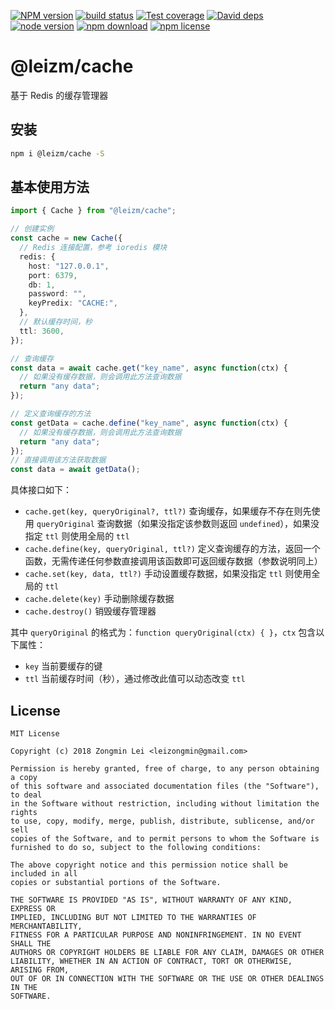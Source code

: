 [![NPM version][npm-image]][npm-url]
[![build status][travis-image]][travis-url]
[![Test coverage][coveralls-image]][coveralls-url]
[![David deps][david-image]][david-url]
[![node version][node-image]][node-url]
[![npm download][download-image]][download-url]
[![npm license][license-image]][download-url]

[npm-image]: https://img.shields.io/npm/v/@leizm/cache.svg?style=flat-square
[npm-url]: https://npmjs.org/package/@leizm/cache
[travis-image]: https://img.shields.io/travis/leizongmin/leizm-cache.svg?style=flat-square
[travis-url]: https://travis-ci.org/leizongmin/leizm-cache
[coveralls-image]: https://img.shields.io/coveralls/leizongmin/leizm-cache.svg?style=flat-square
[coveralls-url]: https://coveralls.io/r/leizongmin/leizm-cache?branch=master
[david-image]: https://img.shields.io/david/leizongmin/leizm-cache.svg?style=flat-square
[david-url]: https://david-dm.org/leizongmin/leizm-cache
[node-image]: https://img.shields.io/badge/node.js-%3E=_6.0-green.svg?style=flat-square
[node-url]: http://nodejs.org/download/
[download-image]: https://img.shields.io/npm/dm/@leizm/cache.svg?style=flat-square
[download-url]: https://npmjs.org/package/@leizm/cache
[license-image]: https://img.shields.io/npm/l/@leizm/cache.svg

# @leizm/cache

基于 Redis 的缓存管理器

## 安装

```bash
npm i @leizm/cache -S
```

## 基本使用方法

```typescript
import { Cache } from "@leizm/cache";

// 创建实例
const cache = new Cache({
  // Redis 连接配置，参考 ioredis 模块
  redis: {
    host: "127.0.0.1",
    port: 6379,
    db: 1,
    password: "",
    keyPredix: "CACHE:",
  },
  // 默认缓存时间，秒
  ttl: 3600,
});

// 查询缓存
const data = await cache.get("key_name", async function(ctx) {
  // 如果没有缓存数据，则会调用此方法查询数据
  return "any data";
});

// 定义查询缓存的方法
const getData = cache.define("key_name", async function(ctx) {
  // 如果没有缓存数据，则会调用此方法查询数据
  return "any data";
});
// 直接调用该方法获取数据
const data = await getData();
```

具体接口如下：

- `cache.get(key, queryOriginal?, ttl?)` 查询缓存，如果缓存不存在则先使用 `queryOriginal` 查询数据（如果没指定该参数则返回 `undefined`），如果没指定 `ttl` 则使用全局的 `ttl`
- `cache.define(key, queryOriginal, ttl?)` 定义查询缓存的方法，返回一个函数，无需传递任何参数直接调用该函数即可返回缓存数据（参数说明同上）
- `cache.set(key, data, ttl?)` 手动设置缓存数据，如果没指定 `ttl` 则使用全局的 `ttl`
- `cache.delete(key)` 手动删除缓存数据
- `cache.destroy()` 销毁缓存管理器

其中 `queryOriginal` 的格式为：`function queryOriginal(ctx) { }`，`ctx`  包含以下属性：

- `key` 当前要缓存的键
- `ttl` 当前缓存时间（秒），通过修改此值可以动态改变 `ttl`

## License

```text
MIT License

Copyright (c) 2018 Zongmin Lei <leizongmin@gmail.com>

Permission is hereby granted, free of charge, to any person obtaining a copy
of this software and associated documentation files (the "Software"), to deal
in the Software without restriction, including without limitation the rights
to use, copy, modify, merge, publish, distribute, sublicense, and/or sell
copies of the Software, and to permit persons to whom the Software is
furnished to do so, subject to the following conditions:

The above copyright notice and this permission notice shall be included in all
copies or substantial portions of the Software.

THE SOFTWARE IS PROVIDED "AS IS", WITHOUT WARRANTY OF ANY KIND, EXPRESS OR
IMPLIED, INCLUDING BUT NOT LIMITED TO THE WARRANTIES OF MERCHANTABILITY,
FITNESS FOR A PARTICULAR PURPOSE AND NONINFRINGEMENT. IN NO EVENT SHALL THE
AUTHORS OR COPYRIGHT HOLDERS BE LIABLE FOR ANY CLAIM, DAMAGES OR OTHER
LIABILITY, WHETHER IN AN ACTION OF CONTRACT, TORT OR OTHERWISE, ARISING FROM,
OUT OF OR IN CONNECTION WITH THE SOFTWARE OR THE USE OR OTHER DEALINGS IN THE
SOFTWARE.
```
